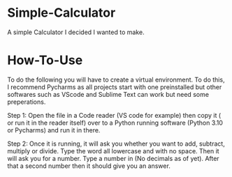 # Simple-Calculator
A simple Calculator I decided I wanted to make.
# How-To-Use
To do the following you will have to create a virtual environment. To do this, I recommend Pycharms as all projects start with one preinstalled but other softwares such as VScode and Sublime Text can work but need some preperations.

Step 1:
Open the file in a Code reader (VS code for example) then copy it ( or run it in the reader itself) over to a Python running software (Python 3.10 or Pycharms) and run it in there.

Step 2:
Once it is running, it will ask you whether you want to add, subtract, multiply or divide. Type the word all lowercase and with no space. Then it will ask you for a number. Type a number in (No decimals as of yet). After that a second number then it should give you an answer.

